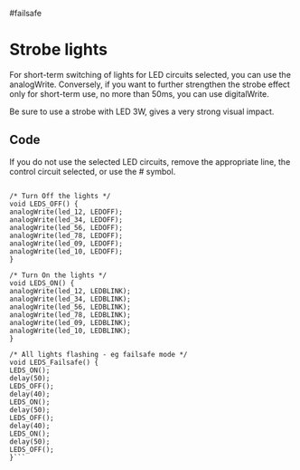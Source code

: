 #failsafe

# Strobe lights #

For short-term switching of lights for LED circuits selected, you can use the analogWrite. Conversely, if you want to further strengthen the strobe effect only for short-term use, no more than 50ms, you can use digitalWrite.

Be sure to use a strobe with LED 3W, gives a very strong visual impact.

## Code ##

If you do not use the selected LED circuits, remove the appropriate line, the control circuit selected, or use the # symbol.
```

/* Turn Off the lights */
void LEDS_OFF() {
analogWrite(led_12, LEDOFF);
analogWrite(led_34, LEDOFF);
analogWrite(led_56, LEDOFF);
analogWrite(led_78, LEDOFF);
analogWrite(led_09, LEDOFF);
analogWrite(led_10, LEDOFF);
}

/* Turn On the lights */
void LEDS_ON() {
analogWrite(led_12, LEDBLINK);
analogWrite(led_34, LEDBLINK);
analogWrite(led_56, LEDBLINK);
analogWrite(led_78, LEDBLINK);
analogWrite(led_09, LEDBLINK);
analogWrite(led_10, LEDBLINK);
}

/* All lights flashing - eg failsafe mode */
void LEDS_Failsafe() {
LEDS_ON();
delay(50);
LEDS_OFF();
delay(40);
LEDS_ON();
delay(50);
LEDS_OFF();
delay(40);
LEDS_ON();
delay(50);
LEDS_OFF();
}```